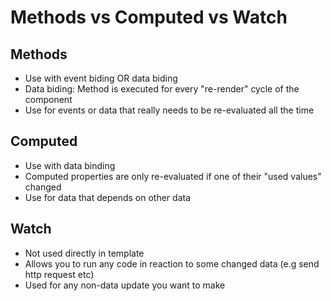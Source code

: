 # Methods vs Computed vs Watch

## Methods
- Use with event biding OR data biding
- Data biding: Method is executed for every "re-render" cycle of the component
- Use for events or data that really needs to be re-evaluated all the time

## Computed
- Use with data binding
- Computed properties are only re-evaluated if one of their "used values" changed
- Use for data that depends on other data

## Watch
- Not used directly in template
- Allows you to run any code in reaction to some changed data (e.g send http request etc)
- Used for any non-data update you want to make